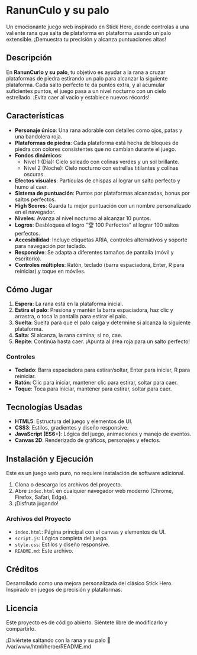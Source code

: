 # RanunCulo y su palo

Un emocionante juego web inspirado en Stick Hero, donde controlas a una valiente rana que salta de plataforma en plataforma usando un palo extensible. ¡Demuestra tu precisión y alcanza puntuaciones altas!

## Descripción

En **RanunCurlo y su palo**, tu objetivo es ayudar a la rana a cruzar plataformas de piedra estirando un palo para alcanzar la siguiente plataforma. Cada salto perfecto te da puntos extra, y al acumular suficientes puntos, el juego pasa a un nivel nocturno con un cielo estrellado. ¡Evita caer al vacío y establece nuevos récords!

## Características

- **Personaje único**: Una rana adorable con detalles como ojos, patas y una bandolera roja.
- **Plataformas de piedra**: Cada plataforma está hecha de bloques de piedra con colores consistentes que no cambian durante el juego.
- **Fondos dinámicos**:
  - Nivel 1 (Día): Cielo soleado con colinas verdes y un sol brillante.
  - Nivel 2 (Noche): Cielo nocturno con estrellas titilantes y colinas oscuras.
- **Efectos visuales**: Partículas de chispas al lograr un salto perfecto y humo al caer.
- **Sistema de puntuación**: Puntos por plataformas alcanzadas, bonus por saltos perfectos.
- **High Scores**: Guarda tu mejor puntuación con un nombre personalizado en el navegador.
- **Niveles**: Avanza al nivel nocturno al alcanzar 10 puntos.
- **Logros**: Desbloquea el logro "🏆 100 Perfectos" al lograr 100 saltos perfectos.
- **Accesibilidad**: Incluye etiquetas ARIA, controles alternativos y soporte para navegación por teclado.
- **Responsive**: Se adapta a diferentes tamaños de pantalla (móvil y escritorio).
- **Controles múltiples**: Ratón, teclado (barra espaciadora, Enter, R para reiniciar) y toque en móviles.

## Cómo Jugar

1. **Espera**: La rana está en la plataforma inicial.
2. **Estira el palo**: Presiona y mantén la barra espaciadora, haz clic y arrastra, o toca la pantalla para estirar el palo.
3. **Suelta**: Suelta para que el palo caiga y determine si alcanza la siguiente plataforma.
4. **Salta**: Si alcanza, la rana camina; si no, cae.
5. **Repite**: Continúa hasta caer. ¡Apunta al área roja para un salto perfecto!

### Controles
- **Teclado**: Barra espaciadora para estirar/soltar, Enter para iniciar, R para reiniciar.
- **Ratón**: Clic para iniciar, mantener clic para estirar, soltar para caer.
- **Toque**: Toca para iniciar, mantener para estirar, soltar para caer.

## Tecnologías Usadas

- **HTML5**: Estructura del juego y elementos de UI.
- **CSS3**: Estilos, gradientes y diseño responsive.
- **JavaScript (ES6+)**: Lógica del juego, animaciones y manejo de eventos.
- **Canvas 2D**: Renderizado de gráficos, personajes y efectos.

## Instalación y Ejecución

Este es un juego web puro, no requiere instalación de software adicional.

1. Clona o descarga los archivos del proyecto.
2. Abre `index.html` en cualquier navegador web moderno (Chrome, Firefox, Safari, Edge).
3. ¡Disfruta jugando!

### Archivos del Proyecto
- `index.html`: Página principal con el canvas y elementos de UI.
- `script.js`: Lógica completa del juego.
- `style.css`: Estilos y diseño responsive.
- `README.md`: Este archivo.

## Créditos

Desarrollado como una mejora personalizada del clásico Stick Hero. Inspirado en juegos de precisión y plataformas.

## Licencia

Este proyecto es de código abierto. Siéntete libre de modificarlo y compartirlo.

¡Diviértete saltando con la rana y su palo 🐸</content>
<parameter name="filePath">/var/www/html/heroe/README.md